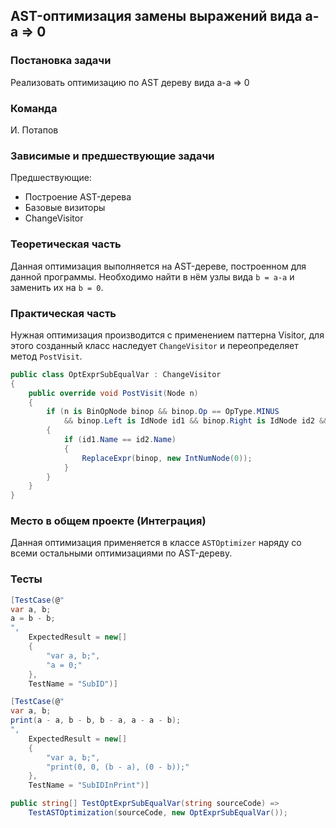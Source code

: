 ## AST-оптимизация замены выражений вида a-a => 0

### Постановка задачи
Реализовать оптимизацию по AST дереву вида a-a => 0

### Команда
И. Потапов

### Зависимые и предшествующие задачи
Предшествующие:

- Построение AST-дерева
- Базовые визиторы
- ChangeVisitor

### Теоретическая часть
Данная оптимизация выполняется на AST-дереве, построенном для данной программы. Необходимо найти в нём узлы вида ```b = a-a``` и заменить их на ```b = 0```.

### Практическая часть
Нужная оптимизация производится с применением паттерна Visitor, для этого созданный класс наследует `ChangeVisitor` и переопределяет метод `PostVisit`.
```csharp
public class OptExprSubEqualVar : ChangeVisitor
{
    public override void PostVisit(Node n)
    {
        if (n is BinOpNode binop && binop.Op == OpType.MINUS
            && binop.Left is IdNode id1 && binop.Right is IdNode id2 && id1.Name == id2.Name)
        {
            if (id1.Name == id2.Name)
            {
                ReplaceExpr(binop, new IntNumNode(0));
            }
        }
    }
}
```

### Место в общем проекте (Интеграция)
Данная оптимизация применяется в классе `ASTOptimizer` наряду со всеми остальными оптимизациями по AST-дереву.

### Тесты

```csharp
[TestCase(@"
var a, b;
a = b - b;
",
    ExpectedResult = new[]
    {
        "var a, b;",
        "a = 0;"
    },
    TestName = "SubID")]

[TestCase(@"
var a, b;
print(a - a, b - b, b - a, a - a - b);
",
    ExpectedResult = new[]
    {
        "var a, b;",
        "print(0, 0, (b - a), (0 - b));"
    },
    TestName = "SubIDInPrint")]

public string[] TestOptExprSubEqualVar(string sourceCode) =>
    TestASTOptimization(sourceCode, new OptExprSubEqualVar());
```
